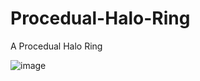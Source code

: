 # Procedual-Halo-Ring
A Procedual Halo Ring

![image](https://user-images.githubusercontent.com/34074715/123338589-02b5ee00-d541-11eb-876d-90a76ec8d7ee.png)
